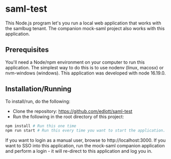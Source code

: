 # saml-test
This Node.js program let's you run a local web application that works with the samlbug tenant.
 The companion mock-saml project also works with this application.

## Prerequisites
You'll need a Node/npm environment on your computer to run this application.  The simplest way to
do this is to use nodenv (linux, macosx) or nvm-windows (windows).  This application was developed with
node 16.19.0.

## Installation/Running
To install/run, do the following:
* Clone the repository:  https://github.com/edlott/saml-test
* Run the following in the root directory of this project:
```bash
npm install # Run this one time
npm run start # Run this every time you want to start the application.
```
If you want to login as a manual user, browse to http://localhost:3000.  If
you want to SSO into this application, run the mock-saml companion application
and perform a login - it will re-direct to this application and log you in.
